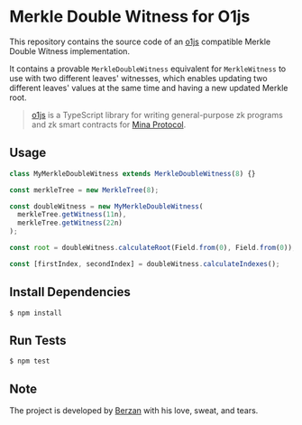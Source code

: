 # Merkle Double Witness for O1js

This repository contains the source code of an [o1js](https://docs.minaprotocol.com/zkapps/o1js) compatible Merkle Double Witness implementation.

It contains a provable `MerkleDoubleWitness` equivalent for `MerkleWitness` to use with two different leaves' witnesses, which enables updating two different leaves' values at the same time and having a new updated Merkle root.

> [o1js](https://docs.minaprotocol.com/zkapps/o1js) is a TypeScript library for writing general-purpose zk programs and zk smart contracts for [Mina Protocol](https://minaprotocol.com/).

## Usage

```ts
class MyMerkleDoubleWitness extends MerkleDoubleWitness(8) {}

const merkleTree = new MerkleTree(8);

const doubleWitness = new MyMerkleDoubleWitness(
  merkleTree.getWitness(11n),
  merkleTree.getWitness(22n)
);

const root = doubleWitness.calculateRoot(Field.from(0), Field.from(0));

const [firstIndex, secondIndex] = doubleWitness.calculateIndexes();
```

## Install Dependencies

```shell
$ npm install
```

## Run Tests

```shell
$ npm test
```

## Note

The project is developed by [Berzan](https://berzan.org) with his love, sweat, and tears.
